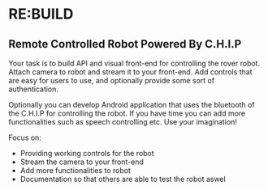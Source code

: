 # RE:BUILD

## Remote Controlled Robot Powered By C.H.I.P

Your task is to build API and visual front-end for controlling the rover robot. Attach camera to robot and stream it to your front-end.
Add controls that are easy for users to use, and optionally provide some sort of authentication.

Optionally you can develop Android application that uses the bluetooth of the C.H.I.P for controlling the robot. If you have time you can add more functionalities
such as speech controlling etc. Use your imagination!

Focus on:
- Providing working controls for the robot
- Stream the camera to your front-end
- Add more functionalities to robot
- Documentation so that others are able to test the robot aswel